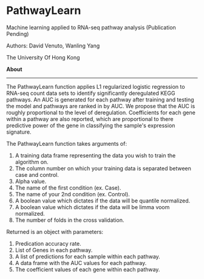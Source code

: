 # PathwayLearn
Machine learning applied to RNA-seq pathway analysis (Publication Pending)

Authors: David Venuto, Wanling Yang

The University Of Hong Kong

**About**
__ __
The PathwayLearn function applies L1 regularized logistic regression to RNA-seq count data sets to identify significantly deregulated KEGG pathways.  An AUC is generated for each pathway after training and testing the model and pathways are ranked in by AUC.  We propose that the AUC is roughly proportional to the level of deregulation.  Coefficients for each gene within a pathway are also reported, which are proportional to there predictive power of the gene in classifying the sample's expression signature.

The PathwayLearn function takes arguments of:

1.	A training data frame representing the data you wish to train the algorithm on.
2.	The column number on which your training data is separated between case and control.
3.	Alpha value.
4.	The name of the first condition (ex. Case).
5.	The name of your 2nd condition (ex. Control).
6.	A boolean value which dictates if the data will be quantile normalized.
7.	A boolean value which dictates if the data will be limma voom normalized.
8.	The number of folds in the cross validation.

Returned is an object with parameters:

1.	Predication accuracy rate.
2.	List of Genes in each pathway.
3.	A list of predictions for each sample within each pathway.
4.  A data frame with the AUC values for each pathway.
5.	The coefficient values of each gene within each pathway.
